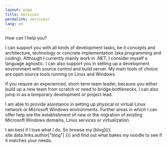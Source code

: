 ```yaml
---
layout: page
title: Services
permalink: services/
lang: en
---
```


How can I help you?

I can support you with all kinds of development tasks, be it concepts and architecture, technology or concrete implementation (aka programming and coding). Although I currently mainly work in .NET, I consider myself a language agnostic. I can also support you in setting up a development environment with source control and build server. My main tools of choice are open source tools running on Linux and Windows.

If you require an experienced, short-term team leader, because you either build up a new team from scratch or need to bridge bottlenecks, I can also jump in as a temporary development or project lead. 

I am able to provide assistance in setting up physical or virtual Linux network or Microsoft Windows environments. Further areas in which I can offer help are the establishment of new or the migration of existing Microsoft Windows domains, Linux services or virtualization.

I am best if I love what I do. So browse my [blog]({{ site.data.links.author["blog"] }}) and find out what bakes my noodle to see if it matches your needs.